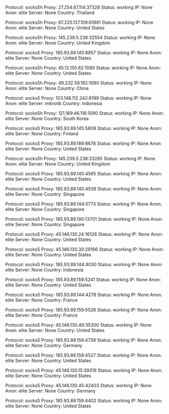 Protocol: socks5h
Proxy: 27.254.67.114:37328
Status: working
IP: None
Anon: elite
Server: None
Country: Thailand

Protocol: socks5h
Proxy: 67.225.137.109:61891
Status: working
IP: None
Anon: elite
Server: None
Country: United States

Protocol: socks5h
Proxy: 145.239.5.238:32554
Status: working
IP: None
Anon: elite
Server: None
Country: United Kingdom

Protocol: socks5
Proxy: 185.93.89.145:8957
Status: working
IP: None
Anon: elite
Server: None
Country: United States

Protocol: socks5h
Proxy: 45.12.150.82:1080
Status: working
IP: None
Anon: elite
Server: None
Country: United States

Protocol: socks5h
Proxy: 49.232.59.192:1080
Status: working
IP: None
Anon: elite
Server: None
Country: China

Protocol: socks5
Proxy: 103.148.112.242:8199
Status: working
IP: None
Anon: elite
Server: mikrotik
Country: Indonesia

Protocol: socks5h
Proxy: 121.169.46.116:1090
Status: working
IP: None
Anon: elite
Server: None
Country: South Korea

Protocol: socks5
Proxy: 185.93.89.145:5809
Status: working
IP: None
Anon: elite
Server: None
Country: Finland

Protocol: socks5
Proxy: 185.93.89.189:8678
Status: working
IP: None
Anon: elite
Server: None
Country: United States

Protocol: socks5h
Proxy: 145.239.5.238:33285
Status: working
IP: None
Anon: elite
Server: None
Country: United Kingdom

Protocol: socks5
Proxy: 185.93.89.145:4565
Status: working
IP: None
Anon: elite
Server: None
Country: United States

Protocol: socks5
Proxy: 185.93.89.145:4539
Status: working
IP: None
Anon: elite
Server: None
Country: Singapore

Protocol: socks5
Proxy: 185.93.89.144:5773
Status: working
IP: None
Anon: elite
Server: None
Country: Singapore

Protocol: socks5
Proxy: 185.93.89.190:13701
Status: working
IP: None
Anon: elite
Server: None
Country: Singapore

Protocol: socks5
Proxy: 45.146.130.24:16126
Status: working
IP: None
Anon: elite
Server: None
Country: United States

Protocol: socks5
Proxy: 45.146.130.30:29166
Status: working
IP: None
Anon: elite
Server: None
Country: United States

Protocol: socks5
Proxy: 185.93.89.144:4030
Status: working
IP: None
Anon: elite
Server: None
Country: Indonesia

Protocol: socks5
Proxy: 185.93.89.159:5241
Status: working
IP: None
Anon: elite
Server: None
Country: United States

Protocol: socks5
Proxy: 185.93.89.144:4278
Status: working
IP: None
Anon: elite
Server: None
Country: France

Protocol: socks5
Proxy: 185.93.89.159:5026
Status: working
IP: None
Anon: elite
Server: None
Country: France

Protocol: socks5
Proxy: 45.146.130.49:35300
Status: working
IP: None
Anon: elite
Server: None
Country: United States

Protocol: socks5
Proxy: 185.93.89.159:4739
Status: working
IP: None
Anon: elite
Server: None
Country: Germany

Protocol: socks5
Proxy: 185.93.89.159:4527
Status: working
IP: None
Anon: elite
Server: None
Country: United States

Protocol: socks5
Proxy: 45.146.130.15:39319
Status: working
IP: None
Anon: elite
Server: None
Country: United States

Protocol: socks5
Proxy: 45.146.130.45:42403
Status: working
IP: None
Anon: elite
Server: None
Country: Germany

Protocol: socks5
Proxy: 185.93.89.159:4402
Status: working
IP: None
Anon: elite
Server: None
Country: United States

